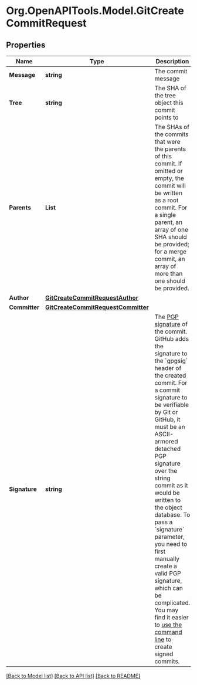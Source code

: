 # Org.OpenAPITools.Model.GitCreateCommitRequest

## Properties

Name | Type | Description | Notes
------------ | ------------- | ------------- | -------------
**Message** | **string** | The commit message | 
**Tree** | **string** | The SHA of the tree object this commit points to | 
**Parents** | **List<string>** | The SHAs of the commits that were the parents of this commit. If omitted or empty, the commit will be written as a root commit. For a single parent, an array of one SHA should be provided; for a merge commit, an array of more than one should be provided. | [optional] 
**Author** | [**GitCreateCommitRequestAuthor**](GitCreateCommitRequestAuthor.md) |  | [optional] 
**Committer** | [**GitCreateCommitRequestCommitter**](GitCreateCommitRequestCommitter.md) |  | [optional] 
**Signature** | **string** | The [PGP signature](https://en.wikipedia.org/wiki/Pretty_Good_Privacy) of the commit. GitHub adds the signature to the &#x60;gpgsig&#x60; header of the created commit. For a commit signature to be verifiable by Git or GitHub, it must be an ASCII-armored detached PGP signature over the string commit as it would be written to the object database. To pass a &#x60;signature&#x60; parameter, you need to first manually create a valid PGP signature, which can be complicated. You may find it easier to [use the command line](https://git-scm.com/book/id/v2/Git-Tools-Signing-Your-Work) to create signed commits. | [optional] 

[[Back to Model list]](../README.md#documentation-for-models) [[Back to API list]](../README.md#documentation-for-api-endpoints) [[Back to README]](../README.md)

